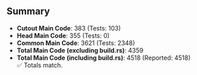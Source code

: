 ## Summary

- **Cutout Main Code**: 383 (Tests: 103)  
- **Head Main Code**: 355 (Tests: 0)  
- **Common Main Code**: 3621 (Tests: 2348)  
- **Total Main Code (excluding build.rs)**: 4359  
- **Total Main Code (including build.rs)**: 4518 (Reported: 4518)  
✅ Totals match.
